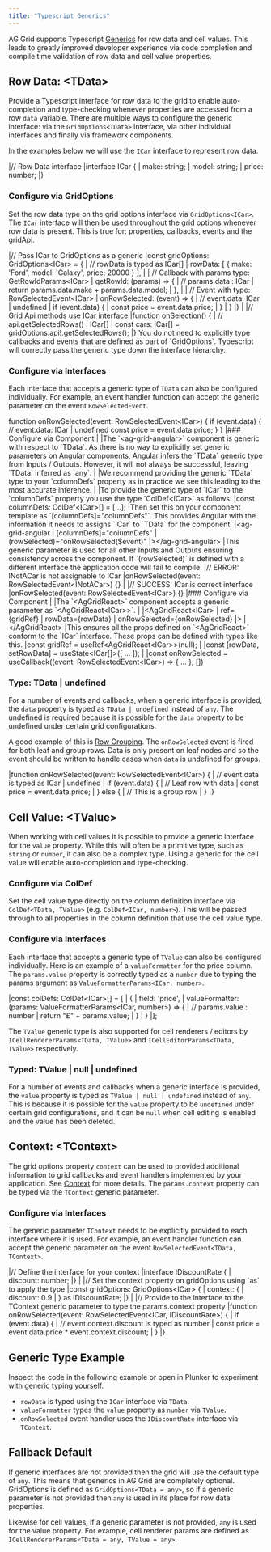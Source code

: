 ```yaml
---
title: "Typescript Generics"
---
```


AG Grid supports Typescript [Generics](https://www.typescriptlang.org/docs/handbook/2/generics.html) for row data and cell values. This leads to greatly improved developer experience via code completion and compile time validation of row data and cell value properties.

## Row Data: \<TData\>

Provide a Typescript interface for row data to the grid to enable auto-completion and type-checking whenever properties are accessed from a row `data` variable. There are multiple ways to configure the generic interface: via the `GridOptions<TData>` interface, via other individual interfaces and finally via framework components.

In the examples below we will use the `ICar` interface to represent row data.

<snippet transform={false} langauge="ts"> 
|// Row Data interface
|interface ICar {
|    make: string;
|    model: string;
|    price: number;
|}
</snippet>

### Configure via GridOptions

Set the row data type on the grid options interface via `GridOptions<ICar>`. The `ICar` interface will then be used throughout the grid options whenever row data is present. This is true for: properties, callbacks, events and the gridApi.

<snippet transform={false} langauge="ts"> 
|// Pass ICar to GridOptions as a generic
|const gridOptions: GridOptions&lt;ICar> = {
|    // rowData is typed as ICar[]
|    rowData: [ { make: 'Ford', model: 'Galaxy', price: 20000 } ],
|
|    // Callback with params type: GetRowIdParams&lt;ICar>
|    getRowId: (params) => {
|        // params.data : ICar
|        return params.data.make + params.data.model;
|    },
|
|    // Event with type: RowSelectedEvent&lt;ICar>
|    onRowSelected: (event) => {
|        // event.data: ICar | undefined
|        if (event.data) {
|            const price = event.data.price;
|        }
|    }
|}
|
|// Grid Api methods use ICar interface
|function onSelection() {
|  // api.getSelectedRows() : ICar[]
|  const cars: ICar[] = gridOptions.api!.getSelectedRows();  
|}
</snippet>

<note>
You do not need to explicitly type callbacks and events that are defined as part of `GridOptions`. Typescript will correctly pass the generic type down the interface hierarchy.
</note>

### Configure via Interfaces

Each interface that accepts a generic type of `TData` can also be configured individually. For example, an event handler function can accept the generic parameter on the event `RowSelectedEvent`.

<snippet transform={false} language="ts">
function onRowSelected(event: RowSelectedEvent&lt;ICar>) {
    if (event.data) {
        // event.data: ICar | undefined
        const price = event.data.price;
    }
}
</snippet>

<framework-specific-section frameworks="angular">
|### Configure via Component
|
|The `&lt;ag-grid-angular>` component is generic with respect to `TData`. As there is no way to explicitly set generic parameters on Angular components, Angular infers the `TData` generic type from Inputs / Outputs. However, it will not always be successful, leaving `TData` inferred as `any`. 
|
|We recommend providing the generic `TData` type to  your `columnDefs` property as in practice we see this leading to the most accurate inference.
|
|To provide the generic type of `ICar` to the `columnDefs` property you use the type `ColDef&lt;ICar>` as follows:
</framework-specific-section>

<framework-specific-section frameworks="angular">
<snippet transform={false} language="ts">
|const columnDefs: ColDef&lt;ICar>[] = [...];
</snippet>
</framework-specific-section>

<framework-specific-section frameworks="angular">
|Then set this on your component template as `[columnDefs]="columnDefs"`. This provides Angular with the information it needs to assigns `ICar` to `TData` for the component.
</framework-specific-section>

<framework-specific-section frameworks="angular">
<snippet transform={false} language="html">
|&lt;ag-grid-angular 
|    [columnDefs]="columnDefs"    
|    (rowSelected)="onRowSelected($event)"
|>&lt;/ag-grid-angular>
</snippet>
</framework-specific-section>

<framework-specific-section frameworks="angular">
|This generic parameter is used for all other Inputs and Outputs ensuring consistency across the component. If `(rowSelected)` is defined with a different interface the application code will fail to compile.
</framework-specific-section>

<framework-specific-section frameworks="angular">
<snippet transform={false} language="ts">
|// ERROR: INotACar is not assignable to ICar
|onRowSelected(event: RowSelectedEvent&lt;INotACar>) {}
|
|// SUCCESS: ICar is correct interface
|onRowSelected(event: RowSelectedEvent&lt;ICar>) {}
</snippet>
</framework-specific-section>

<framework-specific-section frameworks="react">
<snippet transform={false} language="ts">
|### Configure via Component
|
|The `&lt;AgGridReact>` component accepts a generic parameter as `&lt;AgGridReact&lt;ICar>>`.
|
</snippet>

<framework-specific-section frameworks="react">
<snippet transform={false} language="jsx">
|&lt;AgGridReact&lt;ICar>
|    ref={gridRef}
|    rowData={rowData}
|    onRowSelected={onRowSelected}
|>
|&lt;/AgGridReact>
</snippet>
</framework-specific-section>

<framework-specific-section frameworks="react">
|This ensures all the props defined on `&lt;AgGridReact>` conform to the `ICar` interface. These props can be defined with types like this.
</framework-specific-section>

<framework-specific-section frameworks="react">
<snippet transform={false} language="ts">
|const gridRef = useRef&lt;AgGridReact&lt;ICar>>(null);
|
|const [rowData, setRowData] = useState&lt;ICar[]>([ ... ]);
|
|const onRowSelected = useCallback((event: RowSelectedEvent&lt;ICar>) => { ... }, [])
</snippet>
</framework-specific-section>

### Type: TData | undefined

For a number of events and callbacks, when a generic interface is provided, the `data` property is typed as `TData | undefined` instead of `any`. The undefined is required because it is possible for the `data` property to be undefined under certain grid configurations. 

A good example of this is [Row Grouping](/grouping). The `onRowSelected` event is fired for both leaf and group rows. Data is only present on leaf nodes and so the event should be written to handle cases when `data` is undefined for groups.

<snippet transform={false} langauge="ts">
|function onRowSelected(event: RowSelectedEvent&lt;ICar>) {
|    // event.data is typed as ICar | undefined
|    if (event.data) {
|        // Leaf row with data
|        const price = event.data.price;
|    } else {
|        // This is a group row
|    }
|}
</snippet>

## Cell Value: \<TValue\>

When working with cell values it is possible to provide a generic interface for the `value` property. While this will often be a primitive type, such as `string` or `number`, it can also be a complex type. Using a generic for the cell value will enable auto-completion and type-checking.

### Configure via ColDef

Set the cell value type directly on the column definition interface via `ColDef<TData, TValue>` (e.g. `ColDef<ICar, number>`). This will be passed through to all properties in the column definition that use the cell value type.

### Configure via Interfaces

Each interface that accepts a generic type of `TValue` can also be configured individually. Here is an example of a `valueFormatter` for the price column. The `params.value` property is correctly typed as a `number` due to typing the params argument as `ValueFormatterParams<ICar, number>`.

<snippet transform={false} langauge="ts">
|const colDefs: ColDef&lt;ICar>[] = [
|     {
|        field: 'price',
|        valueFormatter: (params: ValueFormatterParams&lt;ICar, number>) => {
|            // params.value : number
|            return "£" + params.value;
|        }
|    }
|];
</snippet>

The `TValue` generic type is also supported for cell renderers / editors by `ICellRendererParams<TData, TValue>` and `ICellEditorParams<TData, TValue>` respectively.

### Typed: TValue | null | undefined

For a number of events and callbacks when a generic interface is provided, the `value` property is typed as `TValue | null | undefined` instead of `any`. This is because it is possible for the `value` property to be `undefined` under certain grid configurations, and it can be `null` when cell editing is enabled and the value has been deleted.

## Context: \<TContext\>

The grid options property `context` can be used to provided additional information to grid callbacks and event handlers implemented by your application. See [Context](/context) for more details. The `params.context` property can be typed via the `TContext` generic parameter.

### Configure via Interfaces

The generic parameter `TContext` needs to be explicitly provided to each interface where it is used.  For example, an event handler function can accept the generic parameter on the event `RowSelectedEvent<TData, TContext>`. 

<snippet transform={false} langauge="ts">
|// Define the interface for your context
|interface IDiscountRate {
|    discount: number;
|}
|
|// Set the context property on gridOptions using `as` to apply the type
|const gridOptions: GridOptions&lt;ICar> {
|    context: {
|        discount: 0.9
|    } as IDiscountRate;
|}
|
|// Provide to the interface to the TContext generic parameter to type the params.context property
|function onRowSelected(event: RowSelectedEvent&lt;ICar, IDiscountRate>) {
|    if (event.data) {
|        // event.context.discount is typed as number
|        const price = event.data.price * event.context.discount;
|    }
|}
</snippet>


## Generic Type Example

Inspect the code in the following example or open in Plunker to experiment with generic typing yourself.

- `rowData` is typed using the `ICar` interface via `TData`.
- `valueFormatter` types the `value` property as `number` via `TValue`.
- `onRowSelected` event handler uses the `IDiscountRate` interface via `TContext`.

<grid-example title='Generic Types' name='generic' type='generated' options='{ "exampleHeight": 500 }'></grid-example>

## Fallback Default

If generic interfaces are not provided then the grid will use the default type of `any`. This means that generics in AG Grid are completely optional. GridOptions is defined as `GridOptions<TData = any>`, so if a generic parameter is not provided then `any` is used in its place for row data properties. 

Likewise for cell values, if a generic parameter is not provided, `any` is used for the value property. For example, cell renderer params are defined as `ICellRendererParams<TData = any, TValue = any>`.

